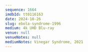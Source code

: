 ```yaml
---
sequence: 1664
imdbId: tt0116163
date: 2024-10-26
slug: ebola-syndrome-1996
medium: 4k UHD Blu-ray
venue: null
venueNotes: null
mediumNotes: Vinegar Syndrome, 2021
---
```


